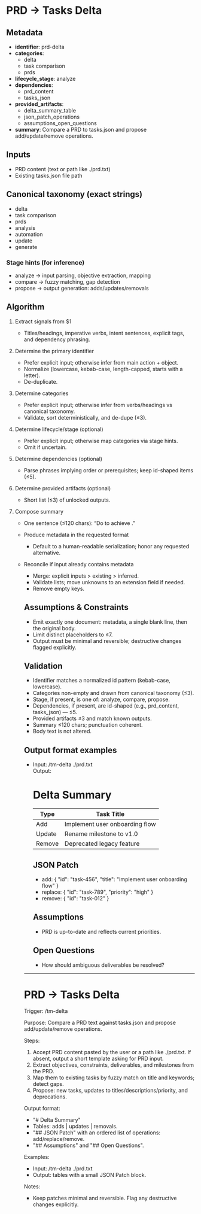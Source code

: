 # PRD → Tasks Delta

## Metadata

- **identifier**: prd-delta
- **categories**:
  - delta
  - task comparison
  - prds
- **lifecycle_stage**: analyze
- **dependencies**:
  - prd_content
  - tasks_json
- **provided_artifacts**:
  - delta_summary_table
  - json_patch_operations
  - assumptions_open_questions
- **summary**: Compare a PRD to tasks.json and propose add/update/remove operations.

## Inputs

- PRD content (text or path like ./prd.txt)
- Existing tasks.json file path

## Canonical taxonomy (exact strings)

- delta
- task comparison
- prds
- analysis
- automation
- update
- generate

### Stage hints (for inference)

- analyze → input parsing, objective extraction, mapping
- compare → fuzzy matching, gap detection
- propose → output generation: adds/updates/removals

## Algorithm

1. Extract signals from $1
   - Titles/headings, imperative verbs, intent sentences, explicit tags, and dependency phrasing.

2. Determine the primary identifier
   - Prefer explicit input; otherwise infer from main action + object.
   - Normalize (lowercase, kebab-case, length-capped, starts with a letter).
   - De-duplicate.

3. Determine categories
   - Prefer explicit input; otherwise infer from verbs/headings vs canonical taxonomy.
   - Validate, sort deterministically, and de-dupe (≤3).

4. Determine lifecycle/stage (optional)
   - Prefer explicit input; otherwise map categories via stage hints.
   - Omit if uncertain.

5. Determine dependencies (optional)
   - Parse phrases implying order or prerequisites; keep id-shaped items (≤5).

6. Determine provided artifacts (optional)
   - Short list (≤3) of unlocked outputs.

7. Compose summary
   - One sentence (≤120 chars): “Do <verb> <object> to achieve <outcome>.”

8. Produce metadata in the requested format
   - Default to a human-readable serialization; honor any requested alternative.

9. Reconcile if input already contains metadata
   - Merge: explicit inputs > existing > inferred.
   - Validate lists; move unknowns to an extension field if needed.
   - Remove empty keys.

## Assumptions & Constraints

- Emit exactly one document: metadata, a single blank line, then the original body.
- Limit distinct placeholders to ≤7.
- Output must be minimal and reversible; destructive changes flagged explicitly.

## Validation

- Identifier matches a normalized id pattern (kebab-case, lowercase).
- Categories non-empty and drawn from canonical taxonomy (≤3).
- Stage, if present, is one of: analyze, compare, propose.
- Dependencies, if present, are id-shaped (e.g., prd_content, tasks_json) — ≤5.
- Provided artifacts ≤3 and match known outputs.
- Summary ≤120 chars; punctuation coherent.
- Body text is not altered.

## Output format examples

- Input: /tm-delta ./prd.txt  
  Output:

  # Delta Summary

  | Type   | Task Title                     |
  | ------ | ------------------------------ |
  | Add    | Implement user onboarding flow |
  | Update | Rename milestone to v1.0       |
  | Remove | Deprecated legacy feature      |

  ## JSON Patch
  - add: { "id": "task-456", "title": "Implement user onboarding flow" }
  - replace: { "id": "task-789", "priority": "high" }
  - remove: { "id": "task-012" }

  ## Assumptions
  - PRD is up-to-date and reflects current priorities.

  ## Open Questions
  - How should ambiguous deliverables be resolved?

---

# PRD → Tasks Delta

Trigger: /tm-delta

Purpose: Compare a PRD text against tasks.json and propose add/update/remove operations.

Steps:

1. Accept PRD content pasted by the user or a path like ./prd.txt. If absent, output a short template asking for PRD input.
2. Extract objectives, constraints, deliverables, and milestones from the PRD.
3. Map them to existing tasks by fuzzy match on title and keywords; detect gaps.
4. Propose: new tasks, updates to titles/descriptions/priority, and deprecations.

Output format:

- "# Delta Summary"
- Tables: adds | updates | removals.
- "## JSON Patch" with an ordered list of operations: add/replace/remove.
- "## Assumptions" and "## Open Questions".

Examples:

- Input: /tm-delta ./prd.txt
- Output: tables with a small JSON Patch block.

Notes:

- Keep patches minimal and reversible. Flag any destructive changes explicitly.
